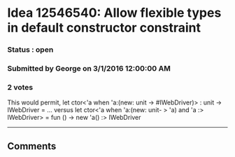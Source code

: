 # Idea 12546540: Allow flexible types in default constructor constraint #

### Status : open

### Submitted by George on 3/1/2016 12:00:00 AM

### 2 votes

This would permit,
let ctor<'a when 'a:(new: unit -> #IWebDriver)> : unit -> IWebDriver = ...
versus
let ctor<'a when 'a:(new: unit- > 'a) and 'a :> IWebDriver> = fun () -> new 'a() :> IWebDriver


------------------------
## Comments

